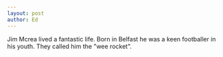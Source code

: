 ```yaml
---
layout: post
author: Ed
---
```

Jim Mcrea lived a fantastic life. Born in Belfast he was a keen footballer in his youth. They called him the "wee rocket".